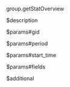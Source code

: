 group.getStatOverview

$description


$params#gid


$params#period


$params#start_time


$params#fields


$additional
